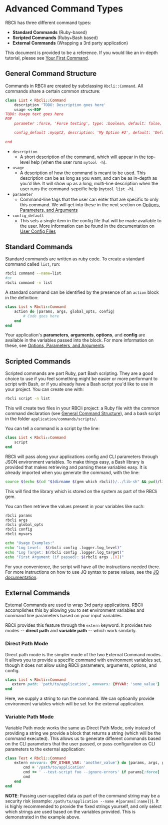 # Advanced Command Types

RBCli has three different command types:

* __Standard Commands__ (Ruby-based)
* __Scripted Commands__ (Ruby+Bash based)
* __External Commands__ (Wrapping a 3rd party application)


This document is provided to be a reference. If you would like an in-depth tutorial, please see [Your First Command][your_first_command].


## General Command Structure

Commands in RBCli are created by subclassing `Rbcli::Command`. All commands share a certain common structure:

```ruby
class List < Rbcli::Command                                                           # Declare a new command by subclassing Rbcli::Command
	description 'TODO: Description goes here'                                           # (Required) Short description for the global help
	usage <<-EOF
TODO: Usage text goes here
EOF                                                                                   # (Required) Long description for the command-specific help
	parameter :force, 'Force testing', type: :boolean, default: false, required: false  # (Optional, Multiple) Add a command-specific CLI parameter. Can be called multiple times

	config_default :myopt2, description: 'My Option #2', default: 'Default Value Here'  # (Optional, Multiple) Specify an individual configuration parameter and set a default value. These will also be included in generated user config.
                                                                                      # Alternatively, you can simply create a yaml file in the `default_user_configs` directory in your project that specifies the default values of all options
end
```

* `description`
	* A short description of the command, which will appear in the top-level help (when the user runs `mytool -h`).
* `usage`
	* A description of how the command is meant to be used. This description can be as long as you want, and can be as in-depth as you'd like. It will show up as a long, multi-line description when the user runs the command-sepcific help (`mytool list -h`).
* `parameter`
	* Command-line tags that the user can enter that are specific to only this command. We will get into these in the next section on [Options, Parameters, and Arguments][parameters_documentation]
* `config_default`
	* This sets a single item in the config file that will be made available to the user. More information can be found in the documentation on [User Config Files][user_config_documentation]

## Standard Commands

Standard commands are written as ruby code. To create a standard command called `list`, run:

```bash
rbcli command --name=list
#or
rbcli command -n list
```

A standard command can be identified by the presence of an `action` block in the definition:

```ruby
class List < Rbcli::Command
	action do |params, args, global_opts, config|
		# Code goes here
	end
end
```

Your application's __parameters__, __arguments__, __options__, and __config__ are available in the variables passed into the block. For more information on these, see [Options, Parameters, and Arguments][parameters_documentation].


## Scripted Commands

Scripted commands are part Ruby, part Bash scripting. They are a good choice to use if you feel something might be easier or more performant to script with Bash, or if you already have a Bash script you'd like to use in your project. You can create one with:

```bash
rbcli script -n list
```

This will create two files in your RBCli project: a Ruby file with the common command declaration (see [General Command Structure](#general-command-structure)), and a bash script in the folder `application/commands/scripts/`.

You can tell a command is a script by the line:

```ruby
class List < Rbcli::Command
	script
end
```

RBCli will pass along your applications config and CLI parameters through JSON environment variables. To make things easy, a Bash library is provided that makes retrieving and parsing these variables easy. It is already imported when you generate the command, with the line:

```bash
source $(echo $(cd "$(dirname $(gem which rbcli))/../lib-sh" && pwd)/lib-rbcli.sh)
``` 

This will find the library which is stored on the system as part of the RBCli gem.

You can then retrieve the values present in your variables like such:

```bash
rbcli params
rbcli args
rbcli global_opts
rbcli config
rbcli myvars

echo "Usage Examples:"
echo "Log Level:  $(rbcli config .logger.log_level)"
echo "Log Target: $(rbcli config .logger.log_target)"
echo "First Argument (if passed): $(rbcli args .[0])"
```

For your convenience, the script will have all the instructions needed there. For more instructions on how to use JQ syntax to parse values, see the [JQ documentation][jq_documentation].

## External Commands

External Commands are used to wrap 3rd party applications. RBCli accomplishes this by allowing you to set environment variables and command line parameters based on your input variables.

RBCli provides this feature through the `extern` keyword. It provides two modes -- __direct path__ and __variable path__ -- which work similarly.


### Direct Path Mode

Direct path mode is the simpler mode of the two External Command modes. It allows you to provide a specific command with environment variables set, though it does not allow using RBCli parameters, arguments, options, and config.

 ```ruby
class List < Rbcli::Command
 	extern path: 'path/to/application', envvars: {MYVAR: 'some_value'}                               # (Required) Runs a given application, with optional environment variables, when the user runs the command.
end
 ```

Here, we supply a string to run the command. We can optioanlly provide environment variables which will be set for the external application.

### Variable Path Mode

Variable Path mode works the same as Direct Path Mode, only instead of providing a string we provide a block that returns a string (which will be the command executed). This allows us to generate different commands based on the CLI parameters that the user passed, or pass configuration as CLI parameters to the external application:

```ruby
class Test < Rbcli::Command
	extern envvars: {MY_OTHER_VAR: 'another_value'} do |params, args, global_opts, config|          # Alternate usage. Supplying a block instead of a path allows us to modify the command based on the arguments and configuration supplied by the user. This allows passing config settings as command line arguments to external applications. The block must return a string, which is the command to be executed.
		cmd = '/path/to/application'
		cmd += ' --test-script foo --ignore-errors' if params[:force]
		cmd
	end
end
```

__NOTE__: Passing user-supplied data as part of the command string may be a security risk (example: `/path/to/application --name #{params[:name]}`). It is highly recommended to provide the fixed strings yourself, and only select which strings are used based on the variables provided. This is demonstrated in the example above.


[your_first_command]: ../tutorial/30-your_first_command.md
[parameters_documentation]: ../tutorial/40-options_parameters_and_arguments.md
[user_config_documentation]: ../advanced/user_config_files.md
[jq_documentation]: https://stedolan.github.io/jq/manual/
